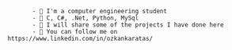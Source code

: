 
           - 👋 I'm a computer engineering student
           - 👀 C, C#, .Net, Python, MySql
           - 🌱 I will share some of the projects I have done here
           - 💞️ You can follow me on https://www.linkedin.com/in/ozkankaratas/

